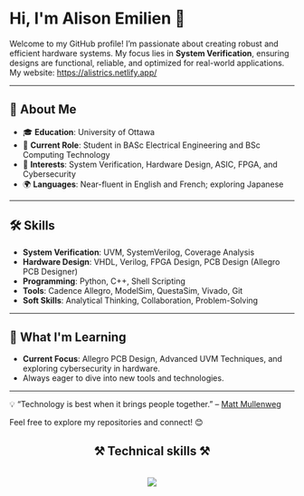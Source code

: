 # Hi, I'm Alison Emilien 👋  

Welcome to my GitHub profile! I’m passionate about creating robust and efficient hardware systems. My focus lies in **System Verification**, ensuring designs are functional, reliable, and optimized for real-world applications.  
My website: https://alistrics.netlify.app/

---

## 🌟 About Me  
- 🎓 **Education**: University of Ottawa
- 💼 **Current Role**: Student in BASc Electrical Engineering and BSc Computing Technology
- 🎯 **Interests**: System Verification, Hardware Design, ASIC, FPGA, and Cybersecurity  
- 🌍 **Languages**: Near-fluent in English and French; exploring Japanese

---

## 🛠️ Skills  
- **System Verification**: UVM, SystemVerilog, Coverage Analysis  
- **Hardware Design**: VHDL, Verilog, FPGA Design, PCB Design (Allegro PCB Designer)  
- **Programming**: Python, C++, Shell Scripting  
- **Tools**: Cadence Allegro, ModelSim, QuestaSim, Vivado, Git  
- **Soft Skills**: Analytical Thinking, Collaboration, Problem-Solving  

---

## 🚀 What I'm Learning  
- **Current Focus**: Allegro PCB Design, Advanced UVM Techniques, and exploring cybersecurity in hardware.  
- Always eager to dive into new tools and technologies.  

---

💡 “Technology is best when it brings people together.” – [Matt Mullenweg](https://ma.tt/)  

Feel free to explore my repositories and connect! 😊  

<h2 align="center">⚒️ Technical skills ⚒️</h2>
<br/>
<div align="center">
    <img src="https://skillicons.dev/icons?i=html,css,javascript,bootstrap,figma,git,nodejs,firebase,java,python,c,c#,matlab,arduino,vscode"/>
</div>

